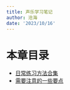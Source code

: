 ```yaml
---
title: 声乐学习笔记
author: 沧海
date: '2023/10/16'
---
```

<LastUpdated />

# 本章目录

- [日常练习方法合集](/interest/interest-music/notes/practice.html)
- [需要注意的一些要点](/interest/interest-music/notes/notice.html)